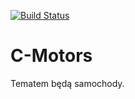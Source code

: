 [![Build Status](https://travis-ci.org/s13909/cmotors.svg?branch=master)](https://travis-ci.org/s13909/cmotors)
# C-Motors
Tematem będą samochody.